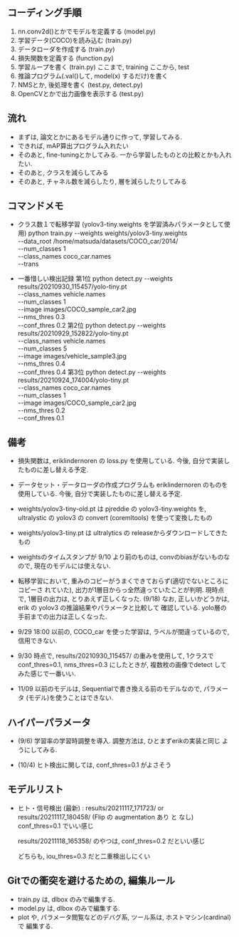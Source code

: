 ## コーディング手順
1. nn.conv2d()とかでモデルを定義する	(model.py)
2. 学習データ(COCO)を読み込む					(train.py)
3. データローダを作成する							(train.py)
4. 損失関数を定義する									(function.py)
5. 学習ループを書く										(train.py)
ここまで, training
ここから, test
6. 推論プログラム(.val()して, model(x) するだけ)を書く
7. NMSとか, 後処理を書く							(test.py, detect.py)
8. OpenCVとかで出力画像を表示する			(test.py)

## 流れ
* まずは, 論文とかにあるモデル通りに作って, 学習してみる.
* できれば, mAP算出プログラム入れたい
* そのあと, fine-tuningとかしてみる. 一から学習したものとの比較とかも入れたい.
* そのあと, クラスを減らしてみる
* そのあと, チャネル数を減らしたり, 層を減らしたりしてみる

## コマンドメモ
* クラス数１で転移学習 (yolov3-tiny.weights を学習済みパラメータとして使用)
  python train.py --weights weights/yolov3-tiny.weights \
                  --data_root /home/matsuda/datasets/COCO_car/2014/ \
                  --num_classes 1 \
                  --class_names coco_car.names \
                  --trans

* 一番惜しい検出記録
  第1位
  python detect.py --weights results/20210930_115457/yolo-tiny.pt \
                   --class_names vehicle.names \
                   --num_classes 1 \
                   --image images/COCO_sample_car2.jpg \
                   --nms_thres 0.3 \
                   --conf_thres 0.2
  第2位
  python detect.py --weights results/20210929_152822/yolo-tiny.pt \
                   --class_names vehicle.names \
                   --num_classes 5 \
                   --image images/vehicle_sample3.jpg \
                   --nms_thres 0.4 \
                   --conf_thres 0.4
  第3位
  python detect.py --weights results/20210924_174004/yolo-tiny.pt \
                   --class_names coco_car.names \
                   --num_classes 1 \
                   --image images/COCO_sample_car2.jpg \
                   --nms_thres 0.2 \
                   --conf_thres 0.1


## 備考
* 損失関数は, eriklindernoren の loss.py を使用している.
	今後, 自分で実装したものに差し替える予定.

* データセット・データローダの作成プログラムも
	eriklindernoren のものを使用している.
	今後, 自分で実装したものに差し替える予定.

* weights/yolov3-tiny-old.pt は
  pjreddie の yolov3-tiny.weights を, ultralystic の yolov3 の
  convert (coremltools) を使って変換したもの

* weights/yolov3-tiny.pt は
  ultralytics の releaseからダウンロードしてきたもの

* weightsのタイムスタンプが 9/10 より前のものは, convのbiasがないものなので,
  現在のモデルには使えない.

* 転移学習において, 重みのコピーがうまくできておらず(適切でないところにコピーさ
  れていた), 出力が1層目からっ全然違っていたことが判明.
  現時点で, 1層目の出力は, とりあえず正しくなった. (9/18)
  なお, 正しいかどうかは, erik の yolov3 の推論結果やパラメータと比較して
  確認している.
  yolo層の手前までの出力は正しくなった.

* 9/29 18:00 以前の, COCO_car を使った学習は, ラベルが間違っているので,
  信用できない.

* 9/30 時点で, results/20210930_115457/ の重みを使用して,
  1クラスで conf_thres=0.1, nms_thres=0.3 にしたときが, 複数枚の画像でdetect
  してみた感じで一番いい.

* 11/09 以前のモデルは, Sequentialで書き換える前のモデルなので, パラメータ
  (モデル)を使うことはできない.


## ハイパーパラメータ
* (9/6) 学習率の学習時調整を導入. 調整方法は, ひとまずerikの実装と同じ
  ようにしてみる.

* (10/4) ヒト検出に関しては, conf_thres=0.1 がよさそう

## モデルリスト
* ヒト・信号検出 (最新) : results/20211117_171723/ or results/20211117_180458/
                    (Flip の augmentation あり と なし)
                                  conf_thres=0.1 でいい感じ

  results/20211118_165358/ のやつは, conf_thres=0.2 だといい感じ

  どちらも, iou_thres=0.3 だと二重検出しにくい


## Gitでの衝突を避けるための, 編集ルール
* train.py は, dlbox のみで編集する.
* model.py は, dlbox のみで編集する.
* plot や, パラメータ閲覧などのデバグ系, ツール系は, ホストマシン(cardinal) で
  編集する.
